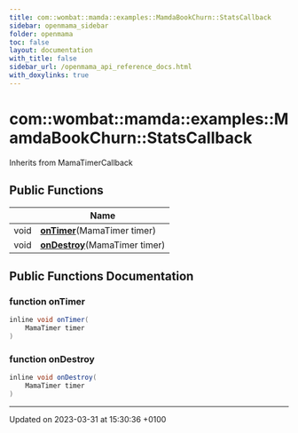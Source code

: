 ```yaml
---
title: com::wombat::mamda::examples::MamdaBookChurn::StatsCallback
sidebar: openmama_sidebar
folder: openmama
toc: false
layout: documentation
with_title: false
sidebar_url: /openmama_api_reference_docs.html
with_doxylinks: true
---
```


# com::wombat::mamda::examples::MamdaBookChurn::StatsCallback





Inherits from MamaTimerCallback

## Public Functions

|                | Name           |
| -------------- | -------------- |
| void | **[onTimer](classcom_1_1wombat_1_1mamda_1_1examples_1_1MamdaBookChurn_1_1StatsCallback.html#function-ontimer)**(MamaTimer timer) |
| void | **[onDestroy](classcom_1_1wombat_1_1mamda_1_1examples_1_1MamdaBookChurn_1_1StatsCallback.html#function-ondestroy)**(MamaTimer timer) |

## Public Functions Documentation

### function onTimer

```java
inline void onTimer(
    MamaTimer timer
)
```


### function onDestroy

```java
inline void onDestroy(
    MamaTimer timer
)
```


-------------------------------

Updated on 2023-03-31 at 15:30:36 +0100